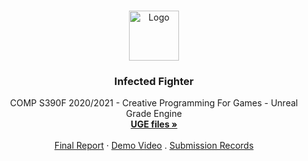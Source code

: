 <!-- PROJECT LOGO -->
<br />
<p align="center">
  <a href="https://github.com/OP-Banana/Class-scheduling-using-improved-Genetic-Algorithms-in-OUHK">
    <img src="http://www.ouhk.edu.hk/PAU/AboutOUHK/University_identity/OUHK-logo.png" alt="Logo" height="80">
  </a>

  <h3 align="center">Infected Fighter</h3>

  <p align="center">
    COMP S390F 2020/2021 - Creative Programming For Games - Unreal Grade Engine
    <br />
    <a href="https://drive.google.com/file/d/1Thjns14x2FvV2vc7o2ucQ-681Cz_CRJd/view?usp=sharing"><strong>UGE files »</strong></a>
    <br />
    <br />
    <a href="https://drive.google.com/file/d/1gIUbvJQzhL9NKuuxNVTD4sLhlKVYmeOQ/view?usp=sharing">Final Report</a>
    ·
    <a href="https://drive.google.com/file/d/1UCeKtfK1CRBiEV-sXalkZ6KpQnrWnxj-/view?usp=sharing">Demo Video</a>
    .
    <a href="https://drive.google.com/drive/folders/11H0wjQYojAZK64u7C859ESLdyNXmSQ2U?usp=sharing">Submission Records</a>
  </p>
</p>
